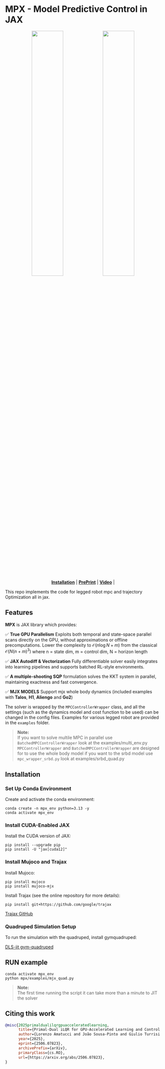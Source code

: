 # MPX - Model Predictive Control in JAX
<p align="center">
  <img src="https://github.com/user-attachments/assets/de8b9650-684e-4f31-82e4-9a0035f50f8e" width="45%" />
  <img src="https://github.com/user-attachments/assets/b7d7ab13-9e3b-4cc1-acf3-200ae3697af8" width="45%" />
</p>
<div align="center">
  <a href="#Installation"><b>Installation</b></a> |
  <a href="https://arxiv.org/abs/2506.07823"><b>PrePrint</b></a> |
  <a href="https://youtu.be/zquKLxbAU_Y"><b>Video</b></a> |
  
</div>

This repo implements the code for legged robot mpc and trajectory Optimization all in jax. 
## Features
**MPX** is JAX library which provides:

✅ **True GPU Parallelism**
Exploits both temporal and state-space parallel scans directly on the GPU, without approximations or offline precomputations. Lower the complexity to $\mathcal{O}(n\log{N} + m)$  from the classical $\mathcal{O}(N(n + m)^3)$ where n = state dim, m = control dim, N = horizon length

✅ **JAX Autodiff & Vectorization**
Fully differentiable solver easily integrates into learning pipelines and supports batched RL-style environments.

✅ **A multiple-shooting SQP** formulation solves the KKT system in parallel, maintaining exactness and fast convergence.

✅ **MJX MODELS** Support mjx whole body dynamics (included examples with **Talos**, **H1**, **Aliengo** and **Go2**)

The solver is wrapped by the `MPCControllerWrapper` class, and all the settings (such as the dynamics model and cost function to be used) can be changed in the config files. Examples for various legged robot are provided in the `examples` folder.
> **Note:**  
> If you want to solve multile MPC in parallel use `BatchedMPCControllerWrapper` look at the examples/multi_env.py
> `MPCControllerWrapper` and `BatchedMPCControllerWrapper` are designed for to use the whole body model if you want to the srbd model use `mpc_wrapper_srbd.py` look at examples/srbd_quad.py

## Installation

### Set Up Conda Environment
Create and activate the conda environment:
```
conda create -n mpx_env python=3.13 -y
conda activate mpx_env
```

### Install CUDA-Enabled JAX
Install the CUDA version of JAX:
```
pip install --upgrade pip
pip install -U "jax[cuda12]"
```

### Install Mujoco and Trajax
Install Mujoco:
```
pip install mujoco
pip install mujoco-mjx
```

Install Trajax (see the online repository for more details):
```
pip install git+https://github.com/google/trajax
```
[Trajax GitHub](https://github.com/username/trajax)

### Quadruped Simulation Setup
To run the simulation with the quadruped, install gymquadruped:

[DLS-iit gym-quadruped](https://github.com/iit-DLSLab/gym-quadruped)

## RUN example
```
conda activate mpx_env
python mpx/examples/mjx_quad.py
```
> **Note:**  
The first time running the script it can take more than a minute to JIT the solver

## Citing this work

```bibtex
@misc{2025primaldualilqrgpuacceleratedlearning,
      title={Primal-Dual iLQR for GPU-Accelerated Learning and Control in Legged Robots}, 
      author={Lorenzo Amatucci and João Sousa-Pinto and Giulio Turrisi and Dominique Orban and Victor Barasuol and Claudio Semini},
      year={2025},
      eprint={2506.07823},
      archivePrefix={arXiv},
      primaryClass={cs.RO},
      url={https://arxiv.org/abs/2506.07823}, 
}
```
